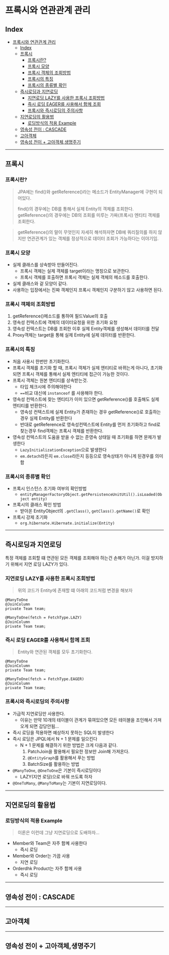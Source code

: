 # 프록시와 연관관계 관리

## Index

- [프록시와 연관관계 관리](#프록시와-연관관계-관리)
  - [Index](#index)
  - [프록시](#프록시)
    - [프록시란?](#프록시란)
    - [프록시 모양](#프록시-모양)
    - [프록시 객체의 조회방법](#프록시-객체의-조회방법)
    - [프록시의 특징](#프록시의-특징)
    - [프록시의 종류별 확인](#프록시의-종류별-확인)
  - [즉시로딩과 지연로딩](#즉시로딩과-지연로딩)
    - [지연로딩 LAZY를 사용한 프록시 조회방법](#지연로딩-lazy를-사용한-프록시-조회방법)
    - [즉시 로딩 EAGER를 사용해서 함께 조회](#즉시-로딩-eager를-사용해서-함께-조회)
    - [프록시와 즉시로딩의 주의사항](#프록시와-즉시로딩의-주의사항)
  - [지연로딩의 활용법](#지연로딩의-활용법)
    - [로딩방식의 적용 Example](#로딩방식의-적용-example)
  - [영속성 전이 : CASCADE](#영속성-전이--cascade)
  - [고아객체](#고아객체)
  - [영속성 전이 + 고아객체,생명주기](#영속성-전이--고아객체생명주기)

---

## 프록시

### 프록시란?

> JPA에는 find()와 getReference()라는 메소드가 EntityManager에 구현이 되어있다.
>
> find()의 경우에는 DB를 통해서 실제 Entity의 객체를 조회한다.  
> getReference()의 경우에는 DB의 조회를 미루는 가짜(프록시) 엔티티 객체를 조회한다.

> getReference()의 말이 무엇인지 자세히 해석하자면 DB에 쿼리질의를 하지 않지만 연관관계가 있는 객체를 정상적으로 데이터 조회가 가능하다는 이야기임.

### 프록시 모양

- 실제 클래스를 상속받아 만들어진다.
  - 프록시 객체는 실제 객체를 target이라는 명칭으로 보관한다.
  - 프록시 객체를 호출하면 프록시 객체는 실제 객체의 메소드를 호출한다.
- 실제 클래스와 겉 모양이 같다.
- 사용하는 입장에서는 진짜 객체인지 프록시 객체인지 구분하기 않고 사용하면 된다.

### 프록시 객체의 조회방법

1. getReference()메소드를 통하여 필드Value의 호출
2. 영속성 컨텍스트에 객체의 데이터요청을 위한 초기화 요청
3. 영속성 컨텍스트는 DB를 조회한 이후 실제 Entity객체를 생성해서 데이터를 전달
4. Proxy객체는 target을 통해 실제 Entity에 실제 데이터를 반환한다.

### 프록시의 특징

- 처음 사용시 한번만 초기화한다.
- 프록시 객체를 초기화 할 때, 프록시 객체가 실제 엔티티로 바뀌는게 아니다, 초기화되면 프록시 객체를 통해서 실제 엔티티에 접근이 가능한 것이다.
- 프록시 객체는 원본 엔티티를 상속받는것.
  - 타입 체크시에 주의해야한다
  - `==`비교 대신에 `instanceof` 를 사용해야 한다.
- 영속성 컨텍스트에 찾는 엔티티가 이미 있으면 getReference()를 호출해도 실제 엔티티를 반환한다.
  - 영속성 컨텍스트에 실제 Entity가 존재하는 경우 getReference()로 호출하는 경우 실제 Entity를 반환한다
  - 반대로 getReference로 영속성컨텍스트에 Entity를 먼저 초기화하고 find로 찾는경우 find객체는 프록시 객체를 반환한다.
- 영속성 컨텍스트의 도움을 받을 수 없는 준영속 상태일 때 초기화를 하면 문제가 발생한다
  - `LazyInitializationException`으로 발생한다
  - `em.detach`라든지 `em.close`라든지 등등으로 영속상태가 아니게 된경우를 의미함

### 프록시의 종류별 확인

- 프록시 인스턴스 초기화 여부의 확인방법
  - `entityManagerFactoryObject.getPersistenceUnitUtil().isLoaded(Object entity)`
- 프록시의 클래스 확인 방법
  - 받아온 EntityObject의 `.getClass()`, `getClass().getName()`로 확인
- 프록시 강제 초기화
  - `org.hibernate.Hibernate.initialize(Entity)`

---

## 즉시로딩과 지연로딩

특정 객체를 조회할 떄 연관된 모든 객체를 조회해야 하는건 손해가 아닌가.
이걸 방지하기 위해서 지연 로딩 LAZY가 있다.

### 지연로딩 LAZY를 사용한 프록시 조회방법

> 위의 코드가 Entity에 존재할 떄 아래의 코드처럼 변경을 해보자

```
@ManyToOne
@JoinColumn
private Team team;

@ManyToOne(fetch = FetchType.LAZY)
@JoinColumn
private Team team;
```

### 즉시 로딩 EAGER를 사용해서 함께 조회

> Entity와 연관된 객체를 모두 초기화한다.

```
@ManyToOne
@JoinColumn
private Team team;

@ManyToOne(fetch = FetchType.EAGER)
@JoinColumn
private Team team;
```

### 프록시와 즉시로딩의 주의사항

- 가급적 지연로딩만 사용한다.
  - 이유는 만약 10개의 테이블이 관계가 묶여있으면 모든 테이블을 조인해서 가져오게 되면 감당안됨...
- 즉시 로딩을 적용하면 예상하지 못하는 SQL이 발생한다
- 즉시 로딩은 JPQL에서 N + 1 문제를 일으킨다
  - N + 1 문제를 해결하기 위한 방법은 크게 다음과 같다.
    1. PatchJoin을 활용해서 필요한 정보만 Join해 가져온다.
    2. `@EntityGraph`를 활용해서 푸는 방법
    3. BatchSize를 활용하는 방법
- `@ManyToOne`, `@OneToOne`은 기본이 즉시로딩이다
  - LAZY(지연 로딩)으로 바꿔 쓰도록 하자
- `@OneToMany`, `@ManyToMany`는 기본이 지연로딩이다.

---

## 지연로딩의 활용법

### 로딩방식의 적용 Example

> 이론은 이런데 그냥 지연로딩으로 도배하자...

- Member와 Team은 자주 함꼐 사용한다
  - 즉시 로딩
- Member와 Order는 가끔 사용
  - 지연 로딩
- Orderdhk Product는 자주 함께 사용
  - 즉시 로딩

---

## 영속성 전이 : CASCADE

---

## 고아객체

---

## 영속성 전이 + 고아객체,생명주기
